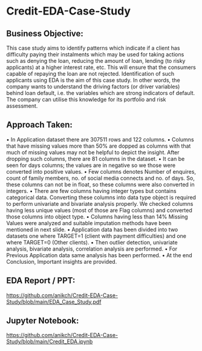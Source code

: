 # Credit-EDA-Case-Study

## Business Objective:

This case study aims to identify patterns which indicate if a client has difficulty paying their instalments which may be used for taking actions such as denying the loan, reducing the amount of loan, lending (to risky applicants) at a higher interest rate, etc. This will ensure that the consumers capable of repaying the loan are not rejected. Identification of such applicants using EDA is the aim of this case study. In other words, the company wants to understand the driving factors (or driver variables) behind loan default, i.e. the variables which are strong indicators of default. The company can utilise this knowledge for its portfolio and risk assessment.

## Approach Taken:

• In Application dataset there are 307511 rows and 122 columns.
• Columns that have missing values more than 50% are dopped as columns with that much of missing values may not be helpful to depict the insight. After dropping such columns, there are 81 columns in the dataset.
• It can be seen for days columns; the values are in negative so we those were converted into positive values.
• Few columns denotes Number of enquires, count of family members, no. of social media connects and no. of days. So, these columns can not be in float, so these columns were also converted in integers.
• There are few columns having integer types but contains categorical data. Converting these columns into data type object is required to perform univariate and bivariate analysis properly. We checked columns having less unique values (most of those are Flag columns) and converted those columns into object type.
• Columns having less than 14% Missing Values were analyzed and suitable imputation methods have been mentioned in next slide.
• Application data has been divided into two datasets one where TARGET=1 (client with payment difficulties) and one where TARGET=0 (Other clients).
• Then outlier detection, univariate analysis, bivariate analysis, correlation analysis are performed.
• For Previous Application data same analysis has been performed.
• At the end Conclusion, Important insights are provided.

## EDA Report / PPT:

https://github.com/anikch/Credit-EDA-Case-Study/blob/main/EDA_Case_Study.pdf

## Jupyter Notebook:

https://github.com/anikch/Credit-EDA-Case-Study/blob/main/Credit_EDA.ipynb

